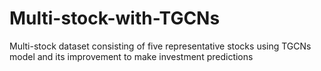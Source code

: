 # Multi-stock-with-TGCNs
Multi-stock dataset consisting of five representative stocks using TGCNs model and its improvement to make investment predictions
